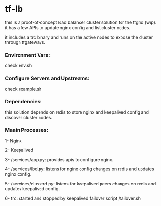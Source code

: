# tf-lb
this is a proof-of-concept load balancer cluster solution for the tfgrid (wip). it has a few APIs to update nginx config and list cluster nodes.

it includes a trc binary and runs on the active nodes to expose the cluster through tfgateways.

### Environment Vars:
check env.sh

### Configure Servers and Upstreams:
check example.sh

### Dependencies:
this solution depends on redis to store nginx and keepalived config and discover cluster nodes.

### Maain Processes:
1- Nginx

2- Keepalived

3- /services/app.py: provides apis to configure nginx.

4- /services/lbd.py: listens for nginx config changes on redis and updates nginx config.

5- /services/clusterd.py: listens for keepalived peers changes on redis and updates keepalived config.

6- trc: started and stopped by keepalived failover script /failover.sh.
